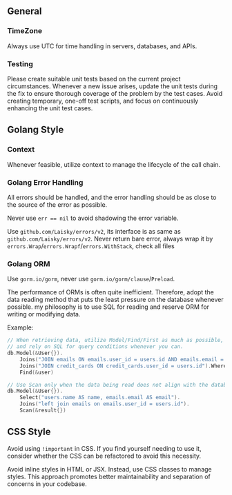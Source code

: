 ## General

### TimeZone

Always use UTC for time handling in servers, databases, and APIs.

### Testing

Please create suitable unit tests based on the current project circumstances. Whenever a new issue arises, update the unit tests during the fix to ensure thorough coverage of the problem by the test cases. Avoid creating temporary, one-off test scripts, and focus on continuously enhancing the unit test cases.

## Golang Style

### Context

Whenever feasible, utilize context to manage the lifecycle of the call chain.

### Golang Error Handling

All errors should be handled, and the error handling should be as close to the source of the error as possible.

Never use `err == nil` to avoid shadowing the error variable.

Use `github.com/Laisky/errors/v2`, its interface is as same as `github.com/Laisky/errors/v2`. Never return bare error, always wrap it by `errors.Wrap`/`errors.Wrapf`/`errors.WithStack`, check all files

### Golang ORM

Use `gorm.io/gorm`, never use `gorm.io/gorm/clause`/`Preload`.

The performance of ORMs is often quite inefficient. Therefore, adopt the data reading method that puts the least pressure on the database whenever possible. my philosophy is to use SQL for reading and reserve ORM for writing or modifying data.

Example:

```go
// When retrieving data, utilize Model/Find/First as much as possible,
// and rely on SQL for query conditions whenever you can.
db.Model(&User{}).
    Joins("JOIN emails ON emails.user_id = users.id AND emails.email = ?", "jinzhu@example.org").
    Joins("JOIN credit_cards ON credit_cards.user_id = users.id").Where("credit_cards.number = ?", "411111111111").
    Find(&user)

// Use Scan only when the data being read does not align with the database table structure.
db.Model(&User{}).
    Select("users.name AS name, emails.email AS email").
    Joins("left join emails on emails.user_id = users.id").
    Scan(&result{})

```

## CSS Style

Avoid using `!important` in CSS. If you find yourself needing to use it, consider whether the CSS can be refactored to avoid this necessity.

Avoid inline styles in HTML or JSX. Instead, use CSS classes to manage styles. This approach promotes better maintainability and separation of concerns in your codebase.
